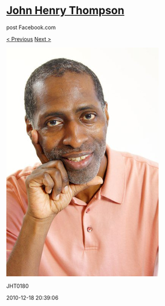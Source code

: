 # [John Henry Thompson](../README.md)
post Facebook.com

[< Previous](2010-12-18-6.md) [Next >](2010-12-18-8.md)

[![](../media/2010-12-18/Fam-2010-JHT0180.jpg)](../README.md)

JHT0180

2010-12-18 20:39:06
